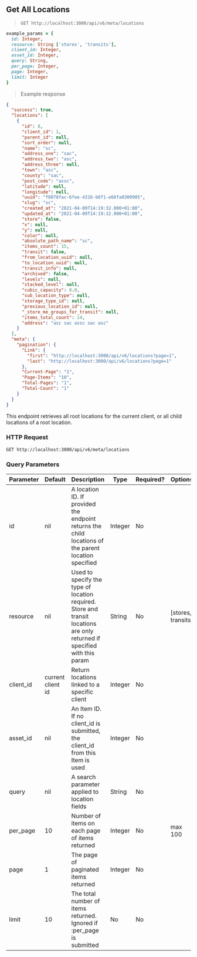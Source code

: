 ## Get All Locations

> `GET http://localhost:3000/api/v6/meta/locations`

```ruby
example_params = {
  id: Integer,
  resource: String ['stores', 'transits'],
  client_id: Integer,
  asset_id: Integer,
  query: String,
  per_page: Integer,
  page: Integer,
  limit: Integer
}
```


> Example response

```json
{
  "success": true,
  "locations": [
    {
      "id": 8,
      "client_id": 1,
      "parent_id": null,
      "sort_order": null,
      "name": "sc",
      "address_one": "sac",
      "address_two": "asc",
      "address_three": null,
      "town": "asc",
      "county": "sac",
      "post_code": "assc",
      "latitude": null,
      "longitude": null,
      "uuid": "f8078fac-6fee-4316-b6f1-e68fa0300905",
      "slug": "sc",
      "created_at": "2021-04-09T14:19:32.000+01:00",
      "updated_at": "2021-04-09T14:19:32.000+01:00",
      "store": false,
      "x": null,
      "y": null,
      "color": null,
      "absolute_path_name": "sc",
      "items_count": 15,
      "transit": false,
      "from_location_uuid": null,
      "to_location_uuid": null,
      "transit_info": null,
      "archived": false,
      "levels": null,
      "stacked_level": null,
      "cubic_capacity": 0.0,
      "sub_location_type": null,
      "storage_type_id": null,
      "previous_location_id": null,
      "_store_me_groups_for_transit": null,
      "items_total_count": 14,
      "address": "asc sac assc sac asc"
    }
  ],
  "meta": {
    "pagination": {
      "Link": {
        "first": "http://localhost:3000/api/v6/locations?page=1",
        "last": "http://localhost:3000/api/v6/locations?page=1"
      },
      "Current-Page": "1",
      "Page-Items": "10",
      "Total-Pages": "1",
      "Total-Count": "1"
    }
  }
}
```

This endpoint retrieves all root locations for the current client, or all child locations of a root location.

### HTTP Request

`GET http://localhost:3000/api/v6/meta/locations`

### Query Parameters

Parameter | Default | Description | Type | Required? | Options
--------- | ------- | ----------- | ---- | -------- | -------
id | nil | A location ID. If provided the endpoint returns the child locations of the parent location specified | Integer | No
resource | nil | Used to specify the type of location required. Store and transit locations are only returned if specified with this param | String | No | [stores, transits]
client_id | current client id | Return locations linked to a specific client | Integer | No
asset_id | nil | An Item ID. If no client_id is submitted, the client_id from this Item is used | Integer | No
query | nil | A search parameter applied to location fields | String | No | 
per_page | 10 | Number of items on each page of items returned | Integer | No | max 100
page | 1 | The page of paginated items returned | Integer | No | 
limit | 10 | The total number of items returned. Ignored if :per_page is submitted | No | No | 

